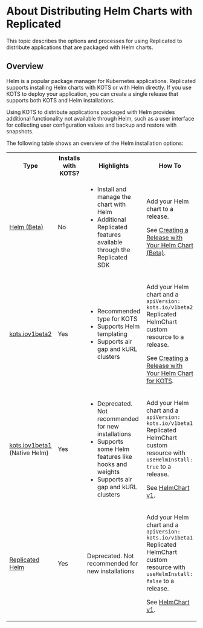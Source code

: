 # About Distributing Helm Charts with Replicated

This topic describes the options and processes for using Replicated to distribute applications that are packaged with Helm charts.

## Overview

Helm is a popular package manager for Kubernetes applications. Replicated supports installing Helm charts with KOTS or with Helm directly. If you use KOTS to deploy your application, you can create a single release that supports both KOTS and Helm installations.

Using KOTS to distribute applications packaged with Helm provides additional functionality not available through Helm, such as a user interface for collecting user configuration values and backup and restore with snapshots.

The following table shows an overview of the Helm installation options:

<table>
<tr>
  <th width="20%">Type</th>
  <th width="20%">Installs with KOTS?</th>
  <th width="30%">Highlights</th>
  <th width="30%">How To</th>
</tr>
<tr>
  <td><a href="helm-install">Helm (Beta)</a></td>
  <td>No</td>
  <td><ul><li>Install and manage the chart with Helm</li><li>Additional Replicated features available through the Replicated SDK</li></ul></td>
  <td><p>Add your Helm chart to a release.</p>
  <p>See <a href="/vendor/helm-install-release">Creating a Release with Your Helm Chart (Beta)</a>.</p></td>  
</tr>
<tr>
  <td><a href="helm-native-about">kots.iov1beta2</a></td>
  <td>Yes</td>
  <td><ul><li>Recommended type for KOTS</li><li>Supports Helm templating</li><li>Supports air gap and kURL clusters</li></ul></td>
  <td><p>Add your Helm chart and a <code>apiVersion: kots.io/v1beta2</code> Replicated HelmChart custom resource to a release.</p><p>See <a href="/vendor/helm-release">Creating a Release with Your Helm Chart for KOTS</a>.</p></td>
</tr>
<tr>
  <td><a href="helm-native-about">kots.iov1beta1</a> (Native Helm)</td>
  <td>Yes</td>
  <td><ul><li>Deprecated. Not recommended for new installations</li><li>Supports some Helm features like hooks and weights</li><li>Supports air gap and kURL clusters</li></ul></td>
  <td>
    <p>Add your Helm chart and a <code>apiVersion: kots.io/v1beta1</code> Replicated HelmChart custom resource with <code>useHelmInstall: true</code> to a release.</p>
    <p>See <a href="/reference/custom-resource-helmchart">HelmChart v1</a>.</p>
  </td>
</tr>
<tr>
  <td><a href="helm-native-about">Replicated Helm</a></td>
  <td>Yes</td>
  <td>Deprecated. Not recommended for new installations</td>
  <td><p>Add your Helm chart and a <code>apiVersion: kots.io/v1beta1</code> Replicated HelmChart custom resource with <code>useHelmInstall: false</code> to a release.</p><p>See <a href="/reference/custom-resource-helmchart">HelmChart v1</a>.</p></td>
</tr>
</table>